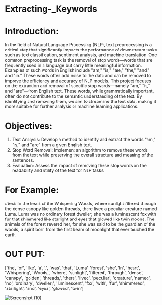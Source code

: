 # Extracting-_Keywords

# Introduction:
In the field of Natural Language Processing (NLP), text preprocessing is a critical step that significantly impacts the performance of downstream tasks such as text classification, sentiment analysis, and machine translation. One common preprocessing task is the removal of stop words—words that are frequently used in a language but carry little meaningful information. Examples of such words in English include "am," "is," "are," "the," "and," and "in." These words often add noise to the data and can be removed to improve the efficiency and accuracy of NLP models.
This project focuses on the extraction and removal of specific stop words—namely "am," "is," and "are"—from English text. These words, while grammatically important, often do not contribute to the semantic understanding of the text. By identifying and removing them, we aim to streamline the text data, making it more suitable for further analysis or machine learning applications.
# Objectives:
1. Text Analysis: Develop a method to identify and extract the words "am," "is," and "are" from a given English text.
2. Stop Word Removal: Implement an algorithm to remove these words from the text while preserving the overall structure and meaning of the sentences.
3. Evaluation: Assess the impact of removing these stop words on the readability and utility of the text for NLP tasks.

# For Example:
#text:
In the heart of the Whispering Woods, where sunlight filtered through the dense canopy like golden threads, there lived a peculiar creature named Luma. Luma was no ordinary forest dweller; she was a luminescent fox with fur that shimmered like starlight and eyes that glowed like twin moons. The animals of the forest revered her, for she was said to be the guardian of the woods, a spirit born from the first beam of moonlight that ever touched the earth.
# OUT PUT:
['the', 'of', 'like', 'a', '.', 'was', 'that', 'Luma', 'forest', 'she', 'In', 'heart', 'Whispering', 'Woods,', 'where', 'sunlight', 'filtered', 'through', 'dense', 'canopy', 'golden', 'threads,', 'there', 'lived', 'peculiar', 'creature', 'named', 'no', 'ordinary', 'dweller;', 'luminescent', 'fox', 'with', 'fur', 'shimmered', 'starlight', 'and', 'eyes', 'glowed', 'twin']




![Screenshot (10)](https://github.com/user-attachments/assets/b3cf96c1-ca2f-4083-869f-fd3db973ea21)

